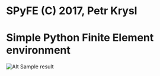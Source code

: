 # SPyFE (C) 2017, Petr Krysl

# Simple Python Finite Element environment

![Alt Sample result](http://hogwarts.ucsd.edu/~pkrysl/site.images/ScreenHunter_184.png "SPyFE results")


